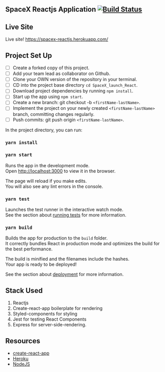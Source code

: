 
## SpaceX Reactjs Application [![Build Status](https://travis-ci.org/dwyl/esta.svg?branch=master)](https://travis-ci.org/)


## Live Site

Live site! https://spacex-reactjs.herokuapp.com/

## Project Set Up

- [ ] Create a forked copy of this project.
- [ ] Add your team lead as collaborator on Github.
- [ ] Clone your OWN version of the repository in your terminal.
- [ ] CD into the project base directory `cd SpaceX_launch_React`.
- [ ] Download project dependencies by running `npm install`.
- [ ] Start up the app using `npm start`.
- [ ] Create a new branch: git checkout -b `<firstName-lastName>`.
- [ ] Implement the project on your newly created `<firstName-lastName>` branch, committing changes regularly.
- [ ] Push commits: git push origin `<firstName-lastName>`.

In the project directory, you can run:

### `yarn install`

### `yarn start`

Runs the app in the development mode.<br />
Open [http://localhost:3000](http://localhost:3000) to view it in the browser.

The page will reload if you make edits.<br />
You will also see any lint errors in the console.

### `yarn test`

Launches the test runner in the interactive watch mode.<br />
See the section about [running tests](https://facebook.github.io/create-react-app/docs/running-tests) for more information.

### `yarn build`

Builds the app for production to the `build` folder.<br />
It correctly bundles React in production mode and optimizes the build for the best performance.

The build is minified and the filenames include the hashes.<br />
Your app is ready to be deployed!

See the section about [deployment](https://facebook.github.io/create-react-app/docs/deployment) for more information.

## Stack Used

1. Reactjs
2. Create-react-app boilerplate for rendering
3. Styled-components for styling
4. Jest for testing React Components
5. Express for server-side-rendering.

## Resources

- [create-react-app](https://create-react-app.dev/docs/getting-started)
- [Heroku](https://www.heroku.com/)
- [NodeJS](https://nodejs.org/en/download/)

